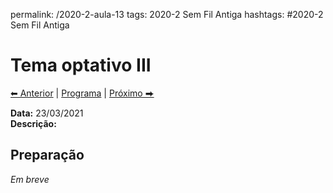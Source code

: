 permalink: /2020-2-aula-13
tags: 2020-2 Sem Fil Antiga
hashtags: #2020-2 Sem Fil Antiga

# Tema optativo III

[⬅ Anterior](2020-2-aula-12) | [Programa](/2020-2-sem) | [Próximo ⮕](2020-2-aula-14)    

**Data:** 23/03/2021  
**Descrição:**

## Preparação

*Em breve*
